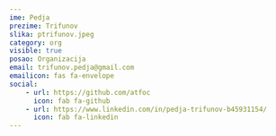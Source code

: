 ```yaml
---
ime: Pedja
prezime: Trifunov
slika: ptrifunov.jpeg
category: org
visible: true
posao: Organizacija
email: trifunov.pedja@gmail.com
emailicon: fas fa-envelope
social:
    - url: https://github.com/atfoc
      icon: fab fa-github
    - url: https://www.linkedin.com/in/pedja-trifunov-b45931154/
      icon: fab fa-linkedin
---
```

